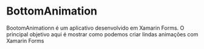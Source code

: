 # BottomAnimation
BootomAnimationn é um aplicativo desenvolvido em Xamarin Forms. O principal objetivo aqui é mostrar como podemos criar lindas animações com Xamarin Forms
